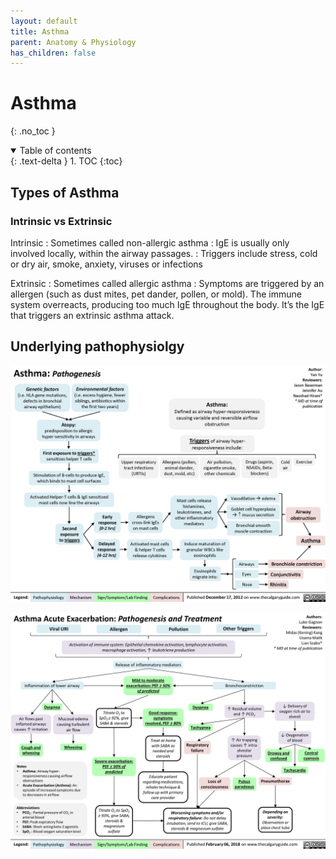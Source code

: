```yaml
---
layout: default
title: Asthma
parent: Anatomy & Physiology
has_children: false
---
```


# Asthma
{: .no_toc }

<details open markdown="block">
  <summary>
    Table of contents
  </summary>
  {: .text-delta }
1. TOC
{:toc}
</details>

## Types of Asthma

### Intrinsic vs Extrinsic

Intrinsic
: Sometimes called non-allergic asthma
: IgE is usually only involved locally, within the airway passages.
: Triggers include stress, cold or dry air, smoke, anxiety, viruses or infections

Extrinsic
: Sometimes called allergic asthma
: Symptoms are triggered by an allergen (such as dust mites, pet dander, pollen, or mold). The immune system overreacts, producing too much IgE throughout the body. It’s the IgE that triggers an extrinsic asthma attack.

## Underlying pathophysiolgy

![](/assets/images/Asthma-Pathogenesis.jpg)

![Acute Asthma exacerbation path](/assets/images/Asthma-Acute-Exacerbation-Pathogenesis-and-Treatment.png)
